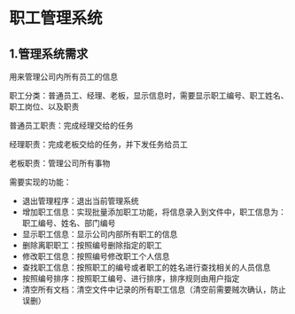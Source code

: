 # 职工管理系统

## 1.管理系统需求

用来管理公司内所有员工的信息

职工分类：普通员工、经理、老板，显示信息时，需要显示职工编号、职工姓名、职工岗位、以及职责

普通员工职责：完成经理交给的任务

经理职责：完成老板交给的任务，并下发任务给员工

老板职责：管理公司所有事物



需要实现的功能：

+ 退出管理程序：退出当前管理系统
+ 增加职工信息：实现批量添加职工功能，将信息录入到文件中，职工信息为：职工编号、姓名、部门编号
+ 显示职工信息：显示公司内部所有职工的信息
+ 删除离职职工：按照编号删除指定的职工
+ 修改职工信息：按照编号修改职工个人信息
+ 查找职工信息：按照职工的编号或者职工的姓名进行查找相关的人员信息
+ 按照编号排序：按照职工编号、进行排序，排序规则由用户指定
+ 清空所有文档：清空文件中记录的所有职工信息（清空前需要贼次确认，防止误删）